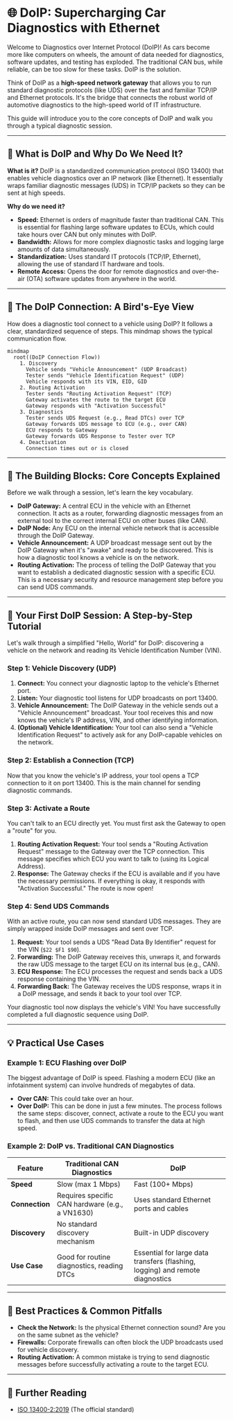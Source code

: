 # 🌐 DoIP: Supercharging Car Diagnostics with Ethernet

Welcome to Diagnostics over Internet Protocol (DoIP)! As cars become more like computers on wheels, the amount of data needed for diagnostics, software updates, and testing has exploded. The traditional CAN bus, while reliable, can be too slow for these tasks. DoIP is the solution.

Think of DoIP as a **high-speed network gateway** that allows you to run standard diagnostic protocols (like UDS) over the fast and familiar TCP/IP and Ethernet protocols. It's the bridge that connects the robust world of automotive diagnostics to the high-speed world of IT infrastructure.

This guide will introduce you to the core concepts of DoIP and walk you through a typical diagnostic session.

---

## 🤔 What is DoIP and Why Do We Need It?

**What is it?**
DoIP is a standardized communication protocol (ISO 13400) that enables vehicle diagnostics over an IP network (like Ethernet). It essentially wraps familiar diagnostic messages (UDS) in TCP/IP packets so they can be sent at high speeds.

**Why do we need it?**
*   **Speed:** Ethernet is orders of magnitude faster than traditional CAN. This is essential for flashing large software updates to ECUs, which could take hours over CAN but only minutes with DoIP.
*   **Bandwidth:** Allows for more complex diagnostic tasks and logging large amounts of data simultaneously.
*   **Standardization:** Uses standard IT protocols (TCP/IP, Ethernet), allowing the use of standard IT hardware and tools.
*   **Remote Access:** Opens the door for remote diagnostics and over-the-air (OTA) software updates from anywhere in the world.

---

## 🧠 The DoIP Connection: A Bird's-Eye View

How does a diagnostic tool connect to a vehicle using DoIP? It follows a clear, standardized sequence of steps. This mindmap shows the typical communication flow.

```mermaid
mindmap
  root((DoIP Connection Flow))
    1. Discovery
      Vehicle sends "Vehicle Announcement" (UDP Broadcast)
      Tester sends "Vehicle Identification Request" (UDP)
      Vehicle responds with its VIN, EID, GID
    2. Routing Activation
      Tester sends "Routing Activation Request" (TCP)
      Gateway activates the route to the target ECU
      Gateway responds with "Activation Successful"
    3. Diagnostics
      Tester sends UDS Request (e.g., Read DTCs) over TCP
      Gateway forwards UDS message to ECU (e.g., over CAN)
      ECU responds to Gateway
      Gateway forwards UDS Response to Tester over TCP
    4. Deactivation
      Connection times out or is closed
```

---

## 🧩 The Building Blocks: Core Concepts Explained

Before we walk through a session, let's learn the key vocabulary.

*   **DoIP Gateway:** A central ECU in the vehicle with an Ethernet connection. It acts as a router, forwarding diagnostic messages from an external tool to the correct internal ECU on other buses (like CAN).
*   **DoIP Node:** Any ECU on the internal vehicle network that is accessible through the DoIP Gateway.
*   **Vehicle Announcement:** A UDP broadcast message sent out by the DoIP Gateway when it's "awake" and ready to be discovered. This is how a diagnostic tool knows a vehicle is on the network.
*   **Routing Activation:** The process of telling the DoIP Gateway that you want to establish a dedicated diagnostic session with a specific ECU. This is a necessary security and resource management step before you can send UDS commands.

---

## 🚀 Your First DoIP Session: A Step-by-Step Tutorial

Let's walk through a simplified "Hello, World" for DoIP: discovering a vehicle on the network and reading its Vehicle Identification Number (VIN).

### Step 1: Vehicle Discovery (UDP)

1.  **Connect:** You connect your diagnostic laptop to the vehicle's Ethernet port.
2.  **Listen:** Your diagnostic tool listens for UDP broadcasts on port 13400.
3.  **Vehicle Announcement:** The DoIP Gateway in the vehicle sends out a "Vehicle Announcement" broadcast. Your tool receives this and now knows the vehicle's IP address, VIN, and other identifying information.
4.  **(Optional) Vehicle Identification:** Your tool can also send a "Vehicle Identification Request" to actively ask for any DoIP-capable vehicles on the network.

### Step 2: Establish a Connection (TCP)

Now that you know the vehicle's IP address, your tool opens a TCP connection to it on port 13400. This is the main channel for sending diagnostic commands.

### Step 3: Activate a Route

You can't talk to an ECU directly yet. You must first ask the Gateway to open a "route" for you.

1.  **Routing Activation Request:** Your tool sends a "Routing Activation Request" message to the Gateway over the TCP connection. This message specifies which ECU you want to talk to (using its Logical Address).
2.  **Response:** The Gateway checks if the ECU is available and if you have the necessary permissions. If everything is okay, it responds with "Activation Successful." The route is now open!

### Step 4: Send UDS Commands

With an active route, you can now send standard UDS messages. They are simply wrapped inside DoIP messages and sent over TCP.

1.  **Request:** Your tool sends a UDS "Read Data By Identifier" request for the VIN (`$22 $F1 $90`).
2.  **Forwarding:** The DoIP Gateway receives this, unwraps it, and forwards the raw UDS message to the target ECU on its internal bus (e.g., CAN).
3.  **ECU Response:** The ECU processes the request and sends back a UDS response containing the VIN.
4.  **Forwarding Back:** The Gateway receives the UDS response, wraps it in a DoIP message, and sends it back to your tool over TCP.

Your diagnostic tool now displays the vehicle's VIN! You have successfully completed a full diagnostic sequence using DoIP.

---

## 💡 Practical Use Cases

### Example 1: ECU Flashing over DoIP

The biggest advantage of DoIP is speed. Flashing a modern ECU (like an infotainment system) can involve hundreds of megabytes of data.
*   **Over CAN:** This could take over an hour.
*   **Over DoIP:** This can be done in just a few minutes.
The process follows the same steps: discover, connect, activate a route to the ECU you want to flash, and then use UDS commands to transfer the data at high speed.

### Example 2: DoIP vs. Traditional CAN Diagnostics

| Feature | Traditional CAN Diagnostics | DoIP |
|---|---|---|
| **Speed** | Slow (max 1 Mbps) | Fast (100+ Mbps) |
| **Connection** | Requires specific CAN hardware (e.g., a VN1630) | Uses standard Ethernet ports and cables |
| **Discovery** | No standard discovery mechanism | Built-in UDP discovery |
| **Use Case** | Good for routine diagnostics, reading DTCs | Essential for large data transfers (flashing, logging) and remote diagnostics |

---

## 🏅 Best Practices & Common Pitfalls

*   **Check the Network:** Is the physical Ethernet connection sound? Are you on the same subnet as the vehicle?
*   **Firewalls:** Corporate firewalls can often block the UDP broadcasts used for vehicle discovery.
*   **Routing Activation:** A common mistake is trying to send diagnostic messages before successfully activating a route to the target ECU.

---

## 🔗 Further Reading

*   [ISO 13400-2:2019](https://www.iso.org/standard/72342.html) (The official standard)
